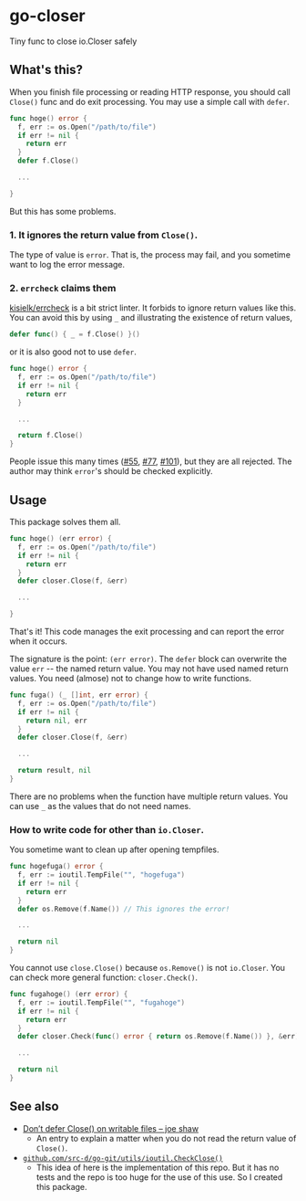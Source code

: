 # go-closer

Tiny func to close io.Closer safely

## What's this?

When you finish file processing or reading HTTP response, you should call `Close()` func and do exit processing. You may use a simple call with `defer`.

```go
func hoge() error {
  f, err := os.Open("/path/to/file")
  if err != nil {
    return err
  }
  defer f.Close()

  ...

}
```

But this has some problems.

### 1. It ignores the return value from `Close()`.

The type of value is `error`. That is, the process may fail, and you sometime want to log the error message.

### 2. `errcheck` claims them

[kisielk/errcheck][errcheck] is a bit strict linter. It forbids to ignore return values like this. You can avoid this by using `_` and illustrating the existence of return values,

[errcheck]: https://github.com/kisielk/errcheck

```go
defer func() { _ = f.Close() }()
```

or it is also good not to use `defer`.

```go
func hoge() error {
  f, err := os.Open("/path/to/file")
  if err != nil {
    return err
  }

  ...

  return f.Close()
}
```

People issue this many times ([#55][], [#77][], [#101][]), but they are all rejected. The author may think `error`'s should be checked explicitly.

[#55]: https://github.com/kisielk/errcheck/issues/55
[#77]: https://github.com/kisielk/errcheck/issues/77
[#101]: https://github.com/kisielk/errcheck/issues/101

## Usage

This package solves them all.

```go
func hoge() (err error) {
  f, err := os.Open("/path/to/file")
  if err != nil {
    return err
  }
  defer closer.Close(f, &err)

  ...

}
```

That's it! This code manages the exit processing and can report the error when it occurs.

The signature is the point: `(err error)`. The `defer` block can overwrite the value `err` -- the named return value. You may not have used named return values. You need (almose) not to change how to write functions.

```go
func fuga() (_ []int, err error) {
  f, err := os.Open("/path/to/file")
  if err != nil {
    return nil, err
  }
  defer closer.Close(f, &err)

  ...

  return result, nil
}
```

There are no problems when the function have multiple return values. You can use `_` as the values that do not need names.

### How to write code for other than `io.Closer`.

You sometime want to clean up after opening tempfiles.

```go
func hogefuga() error {
  f, err := ioutil.TempFile("", "hogefuga")
  if err != nil {
    return err
  }
  defer os.Remove(f.Name()) // This ignores the error!

  ...

  return nil
}
```

You cannot use `close.Close()` because `os.Remove()` is not `io.Closer`. You can check more general function: `closer.Check()`.

```go
func fugahoge() (err error) {
  f, err := ioutil.TempFile("", "fugahoge")
  if err != nil {
    return err
  }
  defer closer.Check(func() error { return os.Remove(f.Name()) }, &err)

  ...

  return nil
}
```

## See also

* [Don’t defer Close() on writable files – joe shaw](https://joeshaw.org/dont-defer-close-on-writable-files/)
  - An entry to explain a matter when you do not read the return value of `Close()`.
* [`github.com/src-d/go-git/utils/ioutil.CheckClose()`](https://github.com/src-d/go-git/blob/5cf1147e1b891aee85fdd66d24cb5e8cf86531ce/utils/ioutil/common.go#L85-L92)
  - This idea of here is the implementation of this repo. But it has no tests and the repo is too huge for the use of this use. So I created this package.
